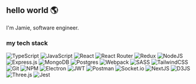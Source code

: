 <h2>hello world 🌎 </h2>
I'm Jamie, software engineer. 

<h3>my tech stack</h3>

  ![TypeScript](https://img.shields.io/badge/typescript-%23007ACC.svg?style=for-the-badge&logo=typescript&logoColor=white)
  ![JavaScript](https://img.shields.io/badge/javascript-%23323330.svg?style=for-the-badge&logo=javascript&logoColor=%23F7DF1E)
  ![React](https://img.shields.io/badge/react-%2320232a.svg?style=for-the-badge&logo=react&logoColor=%2361DAFB)
  ![React Router](https://img.shields.io/badge/React_Router-CA4245?style=for-the-badge&logo=react-router&logoColor=white)
  ![Redux](https://img.shields.io/badge/redux-%23593d88.svg?style=for-the-badge&logo=redux&logoColor=white)
  ![NodeJS](https://img.shields.io/badge/node.js-6DA55F?style=for-the-badge&logo=node.js&logoColor=white)
  ![Express.js](https://img.shields.io/badge/express.js-%23404d59.svg?style=for-the-badge&logo=express&logoColor=%2361DAFB)
  ![MongoDB](https://img.shields.io/badge/MongoDB-%234ea94b.svg?style=for-the-badge&logo=mongodb&logoColor=white)
  ![Postgres](https://img.shields.io/badge/postgres-%23316192.svg?style=for-the-badge&logo=postgresql&logoColor=white)
  ![Webpack](https://img.shields.io/badge/webpack-%238DD6F9.svg?style=for-the-badge&logo=webpack&logoColor=black)
  ![SASS](https://img.shields.io/badge/SASS-hotpink.svg?style=for-the-badge&logo=SASS&logoColor=white)
  ![TailwindCSS](https://img.shields.io/badge/tailwindcss-%2338B2AC.svg?style=for-the-badge&logo=tailwind-css&logoColor=white)
  ![Git](https://img.shields.io/badge/git-%23F05033.svg?style=for-the-badge&logo=git&logoColor=white)
  ![NPM](https://img.shields.io/badge/NPM-%23CB3837.svg?style=for-the-badge&logo=npm&logoColor=white)
  ![Electron](https://img.shields.io/badge/Electron-2B2E3A?style=for-the-badge&logo=electron&logoColor=9FEAF9)
  ![JWT](https://img.shields.io/badge/JWT-black?style=for-the-badge&logo=JSON%20web%20tokens)
  ![Postman](https://img.shields.io/badge/Postman-FF6C37?style=for-the-badge&logo=postman&logoColor=white)
  ![Socket.io](https://img.shields.io/badge/Socket.io-010101?&style=for-the-badge&logo=Socket.io&logoColor=white)
  ![NextJS](https://img.shields.io/badge/next%20js-000000?style=for-the-badge&logo=nextdotjs&logoColor=white)
  ![D3JS](https://img.shields.io/badge/d3%20js-F9A03C?style=for-the-badge&logo=d3.js&logoColor=white)
  ![Three.js](https://img.shields.io/badge/ThreeJs-black?style=for-the-badge&logo=three.js&logoColor=white)
  ![Jest](https://img.shields.io/badge/-jest-%23C21325?style=for-the-badge&logo=jest&logoColor=white) 

  
<!---
haemie/haemie is a ✨ special ✨ repository because its `README.md` (this file) appears on your GitHub profile.
You can click the Preview link to take a look at your changes.
--->

